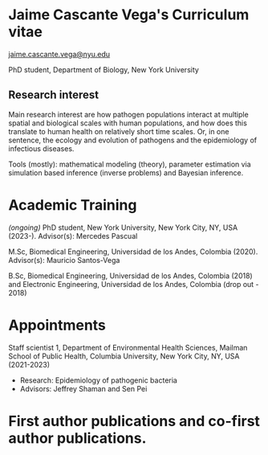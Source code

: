 # Jaime Cascante Vega's Curriculum vitae
jaime.cascante.vega@nyu.edu

PhD student, Department of Biology, New York University
## Research interest
Main research interest are how pathogen populations interact at multiple spatial and biological scales with human populations, and how does this translate to human health on relatively short time scales. Or, in one sentence, the ecology and evolution of pathogens and the epidemiology of infectious diseases.

Tools (mostly): mathematical modeling (theory), parameter estimation via simulation based inference (inverse problems) and Bayesian inference.



# Academic Training
*(ongoing)* PhD student, New York University, New York City, NY, USA (2023-). Advisor(s): Mercedes Pascual

M.Sc, Biomedical Engineering, Universidad de los Andes, Colombia (2020). Advisor(s): Mauricio Santos-Vega

B.Sc, Biomedical Engineering, Universidad de los Andes, Colombia (2018) and Electronic Engineering, Universidad de los Andes, Colombia (drop out - 2018)

# Appointments
Staff scientist 1, Department of Environmental Health Sciences, Mailman School of Public Health, Columbia University, New York City, NY, USA (2021-2023)
  - Research: Epidemiology of pathogenic bacteria
  - Advisors: Jeffrey Shaman and Sen Pei
# First author publications and co-first author publications.
